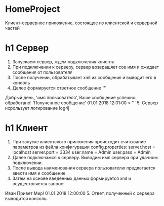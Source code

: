 # HomeProject
Клиент-серверное приложение, состоящее из клиентской и серверной частей

h1 Сервер
=====================
1. Запускаем сервер, ждем подключения клиента
2. При подключении к серверу, сервер возвращяет сое имя и ожидает сообщения от пользователя
3. После получении, обрабатывает xml из сообщения и выводит его в консоль
4. Далее формируется ответное сообщение
'''
<?xml version="1.0" encoding="UTF-8"?>
<response>
    <answer>Добрый день, 'имя пользователя', Ваше сообщение успешно обработано!</answer>
    <message>'Полученное сообщение'</message>
    <date>01.01.2018 12:01:00</date>
> </response>
'''
5. Сервер исрользует логирование log4j

h1 Клиент
=====================
1. При запуске клиентского приложения происходит считывание параметров из файла конфигурации config.properties:
server.host = localhost
server.port = 3334
user.name = Admin
user.pass = Admin
2. Далее подключамся к серверу. Выводим имя сервера при удачном подключении.
3. После вывода наименования сервера пользователю предлагается ввести имя и сообщение
4. Затем на основе введённых данных формируется xml и осуществляется запрос:
<?xml version="1.0" encoding="UTF-8"?>
<root>
    <user>
        <name>Иван</name>
        <message>Привет Мир!</message>
        <date>01.01.2018 12:00:00</date>
    </user>
</root>
5. Ответ, полученный с сервера выводится консоль.
